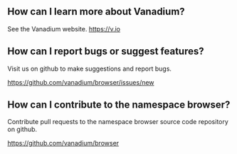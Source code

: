How can I learn more about Vanadium?<a name="1"></a>
------------------------------------

See the Vanadium website. https://v.io

How can I report bugs or suggest features?<a name="2"></a>
-----------------------------------------

Visit us on github to make suggestions and report bugs.

https://github.com/vanadium/browser/issues/new

How can I contribute to the namespace browser?<a name="3"></a>
----------------------------------------------

Contribute pull requests to the namespace browser source code repository on github.

https://github.com/vanadium/browser
<p>&nbsp;</p>
